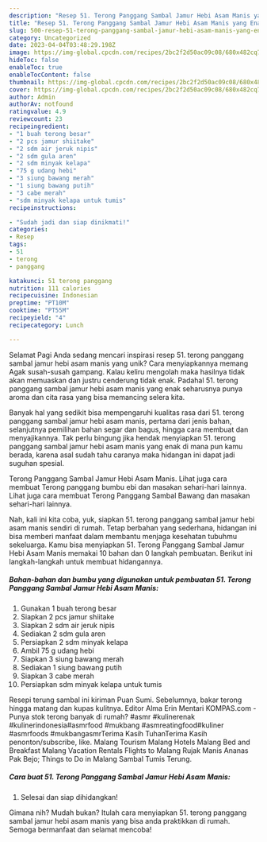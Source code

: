 ```yaml
---
description: "Resep 51. Terong Panggang Sambal Jamur Hebi Asam Manis yang Enak, Lezat"
title: "Resep 51. Terong Panggang Sambal Jamur Hebi Asam Manis yang Enak, Lezat"
slug: 500-resep-51-terong-panggang-sambal-jamur-hebi-asam-manis-yang-enak-lezat
category: Uncategorized
date: 2023-04-04T03:48:29.198Z
image: https://img-global.cpcdn.com/recipes/2bc2f2d50ac09c08/680x482cq70/51-terong-panggang-sambal-jamur-hebi-asam-manis-foto-resep-utama.jpg
hideToc: false
enableToc: true
enableTocContent: false
thumbnail: https://img-global.cpcdn.com/recipes/2bc2f2d50ac09c08/680x482cq70/51-terong-panggang-sambal-jamur-hebi-asam-manis-foto-resep-utama.jpg
cover: https://img-global.cpcdn.com/recipes/2bc2f2d50ac09c08/680x482cq70/51-terong-panggang-sambal-jamur-hebi-asam-manis-foto-resep-utama.jpg
author: Admin
authorAv: notfound
ratingvalue: 4.9
reviewcount: 23
recipeingredient:
- "1 buah terong besar"
- "2 pcs jamur shiitake"
- "2 sdm air jeruk nipis"
- "2 sdm gula aren"
- "2 sdm minyak kelapa"
- "75 g udang hebi"
- "3 siung bawang merah"
- "1 siung bawang putih"
- "3 cabe merah"
- "sdm minyak kelapa untuk tumis"
recipeinstructions:

- "Sudah jadi dan siap dinikmati!"
categories:
- Resep
tags:
- 51
- terong
- panggang

katakunci: 51 terong panggang 
nutrition: 111 calories
recipecuisine: Indonesian
preptime: "PT10M"
cooktime: "PT55M"
recipeyield: "4"
recipecategory: Lunch

---
```



Selamat Pagi Anda sedang mencari inspirasi resep 51. terong panggang sambal jamur hebi asam manis yang unik? Cara menyiapkannya memang Agak susah-susah gampang. Kalau keliru mengolah maka hasilnya tidak akan memuaskan dan justru cenderung tidak enak. Padahal 51. terong panggang sambal jamur hebi asam manis yang enak seharusnya punya aroma dan cita rasa yang bisa memancing selera kita.


Banyak hal yang sedikit bisa mempengaruhi kualitas rasa dari 51. terong panggang sambal jamur hebi asam manis, pertama dari jenis bahan, selanjutnya pemilihan bahan segar dan bagus, hingga cara membuat dan menyajikannya. Tak perlu bingung jika hendak menyiapkan 51. terong panggang sambal jamur hebi asam manis yang enak di mana pun kamu berada, karena asal sudah tahu caranya maka hidangan ini dapat jadi suguhan spesial.

Terong Panggang Sambal Jamur Hebi Asam Manis. Lihat juga cara membuat Terong panggang bumbu ebi dan masakan sehari-hari lainnya. Lihat juga cara membuat Terong Panggang Sambal Bawang dan masakan sehari-hari lainnya.


Nah, kali ini kita coba, yuk, siapkan 51. terong panggang sambal jamur hebi asam manis sendiri di rumah. Tetap berbahan yang sederhana, hidangan ini bisa memberi manfaat dalam membantu menjaga kesehatan tubuhmu sekeluarga. Kamu bisa menyiapkan 51. Terong Panggang Sambal Jamur Hebi Asam Manis memakai 10 bahan dan 0 langkah pembuatan. Berikut ini langkah-langkah untuk membuat hidangannya.

<!--inarticleads1-->

##### Bahan-bahan dan bumbu yang digunakan untuk pembuatan 51. Terong Panggang Sambal Jamur Hebi Asam Manis:

1. Gunakan 1 buah terong besar
1. Siapkan 2 pcs jamur shiitake
1. Siapkan 2 sdm air jeruk nipis
1. Sediakan 2 sdm gula aren
1. Persiapkan 2 sdm minyak kelapa
1. Ambil 75 g udang hebi
1. Siapkan 3 siung bawang merah
1. Sediakan 1 siung bawang putih
1. Siapkan 3 cabe merah
1. Persiapkan sdm minyak kelapa untuk tumis


Resepi terung sambal ini kiriman Puan Sumi. Sebelumnya, bakar terong hingga matang dan kupas kulitnya. Editor Alma Erin Mentari KOMPAS.com - Punya stok terong banyak di rumah? #asmr #kulinerenak #kulinerindonesia#asmrfood #mukbang #asmreatingfood#kuliner #asmrfoods #mukbangasmrTerima Kasih TuhanTerima Kasih penonton/subscribe, like. Malang Tourism Malang Hotels Malang Bed and Breakfast Malang Vacation Rentals Flights to Malang Rujak Manis Ananas Pak Bejo; Things to Do in Malang Sambal Tumis Terung. 

<!--inarticleads2-->

##### Cara buat 51. Terong Panggang Sambal Jamur Hebi Asam Manis:


1. Selesai dan siap dihidangkan!



Gimana nih? Mudah bukan? Itulah cara menyiapkan 51. terong panggang sambal jamur hebi asam manis yang bisa anda praktikkan di rumah. Semoga bermanfaat dan selamat mencoba!
